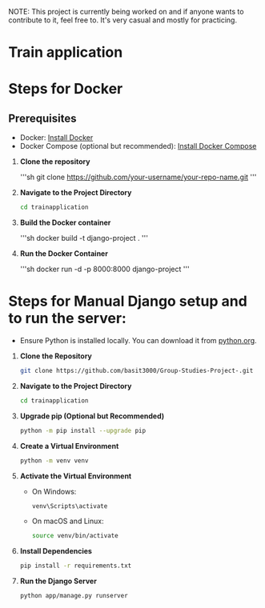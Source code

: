NOTE: This project is currently being worked on and if anyone wants to contribute to it, feel free to. It's very casual and mostly for practicing.

# Train application

# Steps for Docker

## Prerequisites

- Docker: [Install Docker](https://docs.docker.com/get-docker/)
- Docker Compose (optional but recommended): [Install Docker Compose](https://docs.docker.com/compose/install/)

1. **Clone the repository**

    '''sh
    git clone https://github.com/your-username/your-repo-name.git
    '''

2. **Navigate to the Project Directory**

    ```sh
    cd trainapplication
    ```

3. **Build the Docker container**

    '''sh
    docker build -t django-project .
    '''

4. **Run the Docker Container**
    
    '''sh
    docker run -d -p 8000:8000 django-project
    '''

# Steps for Manual Django setup and to run the server:

- Ensure Python is installed locally. You can download it from [python.org](https://www.python.org/).

1. **Clone the Repository**

    ```sh
    git clone https://github.com/basit3000/Group-Studies-Project-.git
    ```

2. **Navigate to the Project Directory**

    ```sh
    cd trainapplication
    ```

3. **Upgrade pip (Optional but Recommended)**

    ```sh
    python -m pip install --upgrade pip
    ```

4. **Create a Virtual Environment**

    ```sh
    python -m venv venv
    ```

5. **Activate the Virtual Environment**

    - On Windows:

        ```sh
        venv\Scripts\activate
        ```

    - On macOS and Linux:

        ```sh
        source venv/bin/activate
        ```

6. **Install Dependencies**

    ```sh
    pip install -r requirements.txt
    ```

7. **Run the Django Server**

    ```sh
    python app/manage.py runserver
